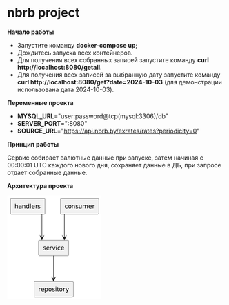 # nbrb project

**Начало работы**

- Запустите команду __docker-compose up;__
- Дождитесь запуска всех контейнеров.
- Для получения всех собранных записей запустите команду  __curl http://localhost:8080/getall__.
- Для получения всех записей за выбранную дату запустите команду  __curl http://localhost:8080/get?date=2024-10-03__ (для демонстрации использована дата 2024-10-03).

**Переменные проекта**

- __MYSQL_URL__="user:password@tcp(mysql:3306)/db" 
- __SERVER_PORT__=":8080"                              
- __SOURCE_URL__="https://api.nbrb.by/exrates/rates?periodicity=0"

**Принцип работы**

Сервис собирает валютные данные при запуске, затем начиная с 00:00:01 UTC каждого нового дня, сохраняет данные в ДБ, при запросе отдает собранные данные.

**Архитектура проекта** 

![](./uml.png)
